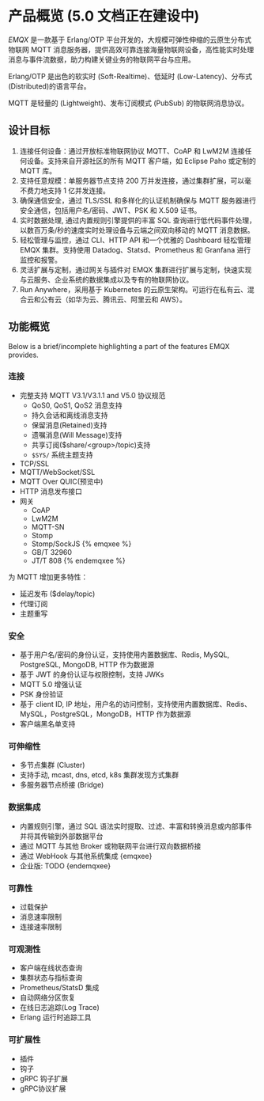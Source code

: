 # 产品概览 (5.0 文档正在建设中)

*EMQX* 是一款基于 Erlang/OTP 平台开发的，大规模可弹性伸缩的云原生分布式物联网 MQTT 消息服务器，提供高效可靠连接海量物联网设备，高性能实时处理消息与事件流数据，助力构建关键业务的物联网平台与应用。

Erlang/OTP 是出色的软实时 (Soft-Realtime)、低延时 (Low-Latency)、分布式 (Distributed)的语言平台。

MQTT 是轻量的 (Lightweight)、发布订阅模式 (PubSub) 的物联网消息协议。

## 设计目标

1. 连接任何设备：通过开放标准物联网协议 MQTT、CoAP 和 LwM2M 连接任何设备。支持来自开源社区的所有 MQTT 客户端，如 Eclipse Paho 或定制的 MQTT 库。
2. 支持任意规模：单服务器节点支持 200 万并发连接，通过集群扩展，可以毫不费力地支持 1 亿并发连接。
3. 确保通信安全，通过 TLS/SSL 和多样化的认证机制确保与 MQTT 服务器进行安全通信，包括用户名/密码、JWT、PSK 和 X.509 证书。
4. 实时数据处理, 通过内置规则引擎提供的丰富 SQL 查询进行低代码事件处理，以数百万条/秒的速度实时处理设备与云端之间双向移动的 MQTT 消息数据。
5. 轻松管理与监控，通过 CLI、HTTP API 和一个优雅的 Dashboard 轻松管理 EMQX 集群。支持使用 Datadog、Statsd、Prometheus 和 Granfana 进行监控和报警。
6. 灵活扩展与定制，通过网关与插件对 EMQX 集群进行扩展与定制，快速实现与云服务、企业系统的数据集成以及专有的物联网协议。
7. Run Anywhere，采用基于 Kubernetes 的云原生架构。可运行在私有云、混合云和公有云（如华为云、腾讯云、阿里云和 AWS）。

## 功能概览

Below is a brief/incomplete highlighting a part of the features EMQX provides.

### 连接

- 完整支持 MQTT V3.1/V3.1.1 and V5.0 协议规范
  - QoS0, QoS1, QoS2 消息支持
  - 持久会话和离线消息支持
  - 保留消息(Retained)支持
  - 遗嘱消息(Will Message)支持
  - 共享订阅($share/<group\>/topic)支持
  - `$SYS/` 系统主题支持
- TCP/SSL
- MQTT/WebSocket/SSL
- MQTT Over QUIC(预览中)
- HTTP 消息发布接口
- 网关
  - CoAP
  - LwM2M
  - MQTT-SN
  - Stomp
  - Stomp/SockJS
{% emqxee %}
  - GB/T 32960
  - JT/T 808
{% endemqxee %}

为 MQTT 增加更多特性：

- 延迟发布 ($delay/topic)
- 代理订阅
- 主题重写

### 安全

- 基于用户名/密码的身份认证，支持使用内置数据库、Redis, MySQL, PostgreSQL, MongoDB, HTTP 作为数据源
- 基于 JWT 的身份认证与权限控制，支持 JWKs
- MQTT 5.0 增强认证
- PSK 身份验证
- 基于 client ID, IP 地址，用户名的访问控制，支持使用内置数据库、Redis、MySQL，PostgreSQL，MongoDB，HTTP 作为数据源
- 客户端黑名单支持

### 可伸缩性

- 多节点集群 (Cluster)
- 支持手动, mcast, dns, etcd, k8s 集群发现方式集群
- 多服务器节点桥接 (Bridge)

### 数据集成

- 内置规则引擎，通过 SQL 语法实时提取、过滤、丰富和转换消息或内部事件并将其传输到外部数据平台
- 通过 MQTT 与其他 Broker 或物联网平台进行双向数据桥接
- 通过 WebHook 与其他系统集成
{emqxee}
- 企业版: TODO
{endemqxee}

### 可靠性

- 过载保护
- 消息速率限制
- 连接速率限制

### 可观测性

- 客户端在线状态查询
- 集群状态与指标查询
- Prometheus/StatsD 集成
- 自动网络分区恢复
- 在线日志追踪(Log Trace)
- Erlang 运行时追踪工具

### 可扩展性

- 插件
- 钩子
- gRPC 钩子扩展
- gRPC协议扩展
